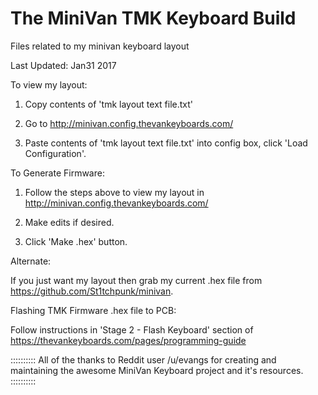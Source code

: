 # The MiniVan TMK Keyboard Build
Files related to my minivan keyboard layout  

Last Updated: Jan31 2017

To view my layout:

1. Copy contents of 'tmk layout text file.txt'

2. Go to http://minivan.config.thevankeyboards.com/

3. Paste contents of 'tmk layout text file.txt' into config box, click 'Load Configuration'.


To Generate Firmware:

1. Follow the steps above to view my layout in http://minivan.config.thevankeyboards.com/

2. Make edits if desired.

3. Click 'Make .hex' button.


Alternate:

If you just want my layout then grab my current .hex file from https://github.com/St1tchpunk/minivan.


Flashing TMK Firmware .hex file to PCB:

Follow instructions in 'Stage 2 - Flash Keyboard' section of https://thevankeyboards.com/pages/programming-guide

::::::::::
All of the thanks to Reddit user /u/evangs for creating and maintaining the awesome MiniVan Keyboard project and it's resources.
::::::::::

